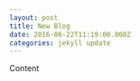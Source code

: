 ```yaml
---
layout: post
title: New Blog
date: 2016-06-22T11:19:00.000Z
categories: jekyll update
---
```



<div class="editable">Content</div>
